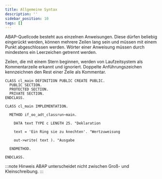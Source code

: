 ```yaml
---
title: Allgemeine Syntax
description: ''
sidebar_position: 10
tags: []
---
```


ABAP-Quellcode besteht aus einzelnen Anweisungen. Diese dürfen beliebig eingerückt werden, können mehrere Zeilen lang sein und müssen mit einem Punkt abgeschlossen werden. Wörter einer Anweisung müssen durch mindestens ein Leerzeichen getrennt werden.

Zeilen, die mit einem Stern beginnen, werden von Laufzeitsystem als Kommentarzeile erkannt und ignoriert. Doppelte Anführungszeichen kennzeichnen den Rest einer Zeile als Kommentar.

```abap title="cl_main.java" showLineNumbers
CLASS cl_main DEFINITION PUBLIC CREATE PUBLIC.
  PUBLIC SECTION.
  PROTECTED SECTION.
  PRIVATE SECTION.
ENDCLASS.

CLASS cl_main IMPLEMENTATION.

  METHOD if_oo_adt_classrun~main.

    DATA text TYPE c LENGTH 25. "Deklaration

    text = 'Ein Ring sie zu knechten'. "Wertzuweisung

    out->write( text ). "Ausgabe

  ENDMETHOD.

ENDCLASS.
```

:::note Hinweis
ABAP unterscheidet nicht zwischen Groß- und Kleinschreibung.
:::
